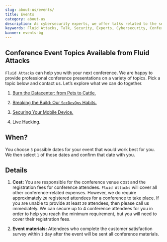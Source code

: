 ```yaml
---
slug: about-us/events/
title: Events
category: about-us
description: As cybersecurity experts, we offer talks related to the security information field. Fluid Attacks can help you with your next conference. Check our options.
keywords: Fluid Attacks, Talk, Security, Experts, Cybersecurity, Conference, Events, Pentesting, Ethical Hacking
banner: events-bg
---
```


## Conference Event Topics Available from Fluid Attacks

`Fluid Attacks` can help you with your next conference. We are happy to
provide professional conference presentations on a variety of topics.
Pick a topic below and contact us. Let’s explore what we can do
together.

1. [Burn the Datacenter: from Pets to Cattle.](burn-the-datacenter/)

2. [Breaking the Build: Our `SecDevOps` Habits.](breaking-the-build/)

3. [Securing Your Mobile Device.](securing-device/)

4. [Live Hacking.](live-hacking/)

## When?

You choose `3` possible dates for your event that would work best for
you. We then select `1` of those dates and confirm that date with you.

## Details

1. **Cost:** You are responsible for the conference venue cost and the
    registration fees for conference attendees. `Fluid Attacks` will
    cover all other conference-related expenses. However, we do require
    approximately `20` registered attendees for a conference to take
    place. If you are unable to provide at least `20` attendees, then
    please call us immediately. We can secure up to 4 conference
    attendees for you in order to help you reach the minimum
    requirement, but you will need to cover their registration fees.

2. **Event materials:** Attendees who complete the customer
    satisfaction survey within `1` day after the event will be sent all
    conference materials.
